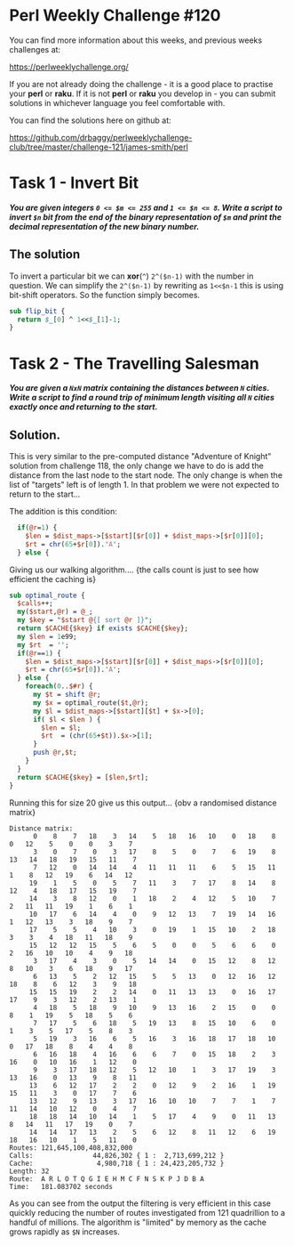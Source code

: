 # Perl Weekly Challenge #120

You can find more information about this weeks, and previous weeks challenges at:

  https://perlweeklychallenge.org/

If you are not already doing the challenge - it is a good place to practise your
**perl** or **raku**. If it is not **perl** or **raku** you develop in - you can
submit solutions in whichever language you feel comfortable with.

You can find the solutions here on github at:

https://github.com/drbaggy/perlweeklychallenge-club/tree/master/challenge-121/james-smith/perl

# Task 1 - Invert Bit

***You are given integers `0 <= $m <= 255` and `1 <= $n <= 8`. Write a script to invert `$n` bit from the end of the binary representation of `$m` and print the decimal representation of the new binary number.***

## The solution

To invert a particular bit we can **xor**(`^`) `2^($n-1)` with the number in question. We can simplify the `2^($n-1)` by rewriting as `1<<$n-1` this is using bit-shift operators. So the function simply becomes.

```perl
sub flip_bit {
  return $_[0] ^ 1<<$_[1]-1;
}
```

# Task 2 - The Travelling Salesman

***You are given a `NxN` matrix containing the distances between `N` cities. Write a script to find a round trip of minimum length visiting all `N` cities exactly once and returning to the start.***

## Solution.

This is very similar to the pre-computed distance "Adventure of Knight" solution from challenge 118, the only change we have to do is add the distance from the last node to the start node. The only change is when the list of "targets" left is of length 1. In that problem we were not expected to return to the start...

The addition is this condition:
```perl
  if(@r=1) { 
    $len = $dist_maps->[$start][$r[0]] + $dist_maps->[$r[0]][0];
    $rt = chr(65+$r[0]).'A';
  } else {
```

Giving us our walking algorithm.... {the calls count is just to see how efficient the caching is}

```perl
sub optimal_route {
  $calls++;
  my($start,@r) = @_;
  my $key = "$start @{[ sort @r ]}";
  return $CACHE{$key} if exists $CACHE{$key};
  my $len = 1e99;
  my $rt  = '';
  if(@r==1) { 
    $len = $dist_maps->[$start][$r[0]] + $dist_maps->[$r[0]][0];
    $rt = chr(65+$r[0]).'A';
  } else {
    foreach(0..$#r) {
      my $t = shift @r;
      my $x = optimal_route($t,@r);
      my $l = $dist_maps->[$start][$t] + $x->[0];
      if( $l < $len ) {
        $len = $l;
        $rt  = (chr(65+$t)).$x->[1];
      }
      push @r,$t;
    }
  }
  return $CACHE{$key} = [$len,$rt];
}
```

Running this for size 20 give us this output... {obv a randomised distance matrix}

```
Distance matrix:
      0    8    7   18    3   14    5   18   16   10    0   18    8    0   12    5    0    0    3    7
      3    0    7    0    3   17    8    5    0    7    6   19    8   13   14   18   19   15   11    7
      7   12    0   14   14    4   11   11   11    6    5   15   11    1    8   12   19    6   14   12
     19    1    5    0    5    7   11    3    7   17    8   14    8   12    4   18   17   15   19    7
     14    3    8   12    0    1   18    2    4   12    5   10    7    2   11   11   19    1    6    1
     10   17    6   14    4    0    9   12   13    7   19   14   16    1   12   13    3   18    9    7
     17    5    5    4   10    3    0   19    1   15   10    2   18    3    3    4   18   11   18    9
     15   12   12   15    5    6    5    0    0    5    6    6    0    2   16   10   10    4    9   18
      3   17    4    3    0    5   14   14    0   15   12    8   12    8   10    3    6   18    9   17
      6   13    5    2   12   15    5    5   13    0   12   16   12   18    8    6   12    3    9   18
     15   15   19    2    2   14    0   11   13   13    0   16   17   17    9    3   12    2   13    1
      4   18    5   18    9   10    9   13   16    2   15    0    0    8    1   19    5   18    5    6
      7   17    5    6   18    5   19   13    8   15   10    6    0    1    3    5   17    5    8    3
      5   19    3   16    6    5   16    3   16   18   17   18   10    0   17   18    8    4    4    8
      6   16   18    4   16    6    6    7    0   15   18    2    3   16    0   10   16    1   12    0
      9    3   17   18   12    5   12   10    1    3   17   19    3   13   16    0   13    9    8   11
     13    6   12   17    2    2    0   12    9    2   16    1   19   15   11    3    0   17    7    6
     13   12    9   13    3   17   16   10   10    7    7    1    7   11   14   10   12    0    4    7
     18   18   14   10   14    1    5   17    4    9    0   11   13    8   14   11   17   19    0    7
     14   14   17   13    2    5    6   12    8   11   12    6   19   18   16   10    1    5   11    0
Routes: 121,645,100,408,832,000
Calls:               44,826,302 { 1 :  2,713,699,212 }
Cache:                4,980,718 { 1 : 24,423,205,732 }
Length: 32
Route:  A R L O T Q G I E H M C F N S K P J D B A
Time:   181.083702 seconds
```

As you can see from the output the filtering is very efficient in this case quickly reducing the number
of routes investigated from 121 quadrillion to a handful of millions. The algorithm is "limited" by
memory as the cache grows rapidly as `$N` increases.
